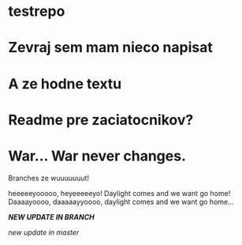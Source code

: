 # testrepo
# Zevraj sem mam nieco napisat
# A ze hodne textu
# Readme pre zaciatocnikov?
# War... War never changes.
Branches ze wuuuuuuut!


heeeeeyooooo, heyeeeeeyo! Daylight comes and we want go home!
Daaaayoooo, daaaaayyoooo, daylight comes and we want go home...

***NEW UPDATE IN BRANCH***

*new update in master*
